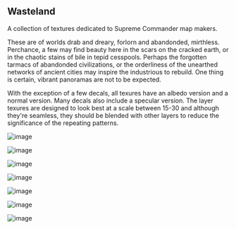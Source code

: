 ## Wasteland

A collection of textures dedicated to Supreme Commander map makers.

These are of worlds drab and dreary, forlorn and abandonded, mirthless. Perchance, a few may find beauty here in the scars on the cracked earth, or in the chaotic stains of bile in tepid cesspools. Perhaps the forgotten tarmacs of abandonded civilizations, or the orderliness of the unearthed networks of ancient cities may inspire the industrious to rebuild. One thing is certain, vibrant panoramas are not to be expected.

With the exception of a few decals, all texures have an albedo version and a normal version. Many decals also include a specular version. The layer texures are designed to look best at a scale between 15-30 and although they're seamless, they should be blended with other layers to reduce the significance of the repeating patterns.

![image](https://github.com/user-attachments/assets/9fc86af3-f8f8-4ed3-8a9a-06f2783e25aa)

![image](https://github.com/user-attachments/assets/b646edc2-15ff-4ce0-a863-9b3f385e4732)

![image](https://github.com/user-attachments/assets/c4804f4b-27fb-4faf-95fb-31076d6ef819)

![image](https://github.com/user-attachments/assets/07d0c8ee-1a6a-41f8-8201-78d63b7adf50)

![image](https://github.com/user-attachments/assets/2877150e-9f98-4fac-8d9a-1f1e260aff28)

![image](https://github.com/user-attachments/assets/8538b3f0-4ad3-4280-96bc-93af94015409)

![image](https://github.com/user-attachments/assets/b70acdaa-579f-472e-a624-39aeb9ca3264)
